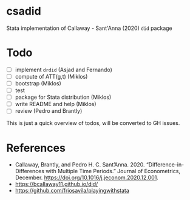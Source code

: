 # csadid
Stata implementation of Callaway - Sant'Anna (2020) `did` package

# Todo
- [ ] implement `drdid` (Asjad and Fernando) 
- [ ] compute of ATT(g,t) (Miklos)
- [ ] bootstrap (Miklos)
- [ ] test
- [ ] package for Stata distribution (Miklos)
- [ ] write README and help (Miklos)
- [ ] review (Pedro and Brantly) 

This is just a quick overview of todos, will be converted to GH issues.

# References
- Callaway, Brantly, and Pedro H. C. Sant’Anna. 2020. “Difference-in-Differences with Multiple Time Periods.” Journal of Econometrics, December. https://doi.org/10.1016/j.jeconom.2020.12.001.
- https://bcallaway11.github.io/did/
- https://github.com/friosavila/playingwithstata
